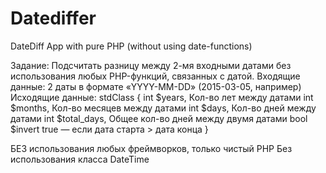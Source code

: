 # Datediffer
DateDiff App with pure PHP (without using date-functions)

Задание:
Подсчитать разницу между 2-мя входными датами без использования любых PHP-функций, связанных с датой.
Входящие данные:
2 даты в формате «YYYY-MM-DD» (2015-03-05, например)
Исходящие данные:
stdClass {
int $years, Кол-во лет между датами
int $months, Кол-во месяцев между датами
int $days, Кол-во дней между датами
int $total_days, Общее кол-во дней между двумя датами 
bool $invert true — если дата старта > дата конца
}

БЕЗ использования любых фреймворков, только чистый PHP
Без использования класса DateTime
